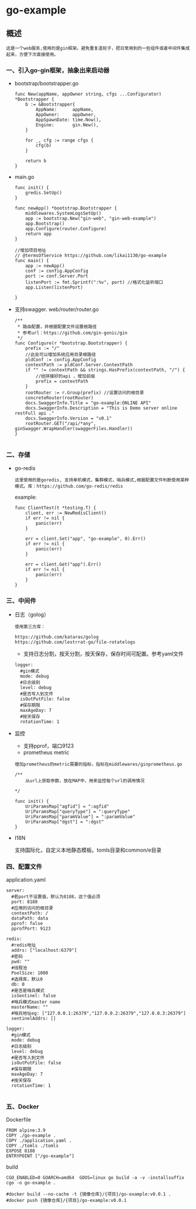 # go-example

##  概述
 
    这是一个web服务,使用的是gin框架。避免重复造轮子，把日常用到的一些组件或者中间件集成起来，方便下次直接使用。


### 一、引入go-gin框架，抽象出来启动器

- bootstrap/bootstrapper.go

	```
	func New(appName, appOwner string, cfgs ...Configurator) *Bootstrapper {
		b := &Bootstrapper{
			AppName:      appName,
			AppOwner:     appOwner,
			AppSpawnDate: time.Now(),
			Engine:       gin.New(),
		}
	
		for _, cfg := range cfgs {
			cfg(b)
		}
	
		return b
	}
	
	```

- main.go

	```
	func init() {
		gredis.SetUp()
	}
	
	func newApp() *bootstrap.Bootstrapper {
		middlewares.SystemLogsSetUp()
		app := bootstrap.New("gin-web", "gin-web-example")
		app.Bootstrap()
		app.Configure(router.Configure)
		return app
	}
	
	//增加项目地址
	// @termsOfService https://github.com/likai1130/go-example
	func main() {
		app := newApp()
		conf := config.AppConfig
		port := conf.Server.Port
		listenPort := fmt.Sprintf(":%v", port) //格式化监听端口
		app.Listen(listenPort)
	
	}

	```


- 支持swagger. web/router/router.go

	```
	/**
	 * 路由配置，并根据配置文件设置根路径
	 * 参考url：https://github.com/gin-gonic/gin
	 */
	func Configure(r *bootstrap.Bootstrapper) {
		prefix := "/"
		//此处可以增加系统应用目录根路径
		pldConf := config.AppConfig
		contextPath := pldConf.Server.ContextPath
		if "" != contextPath && strings.HasPrefix(contextPath, "/") {
			//给拼接好的api ，增加前缀
			prefix = contextPath
		}
		rootRouter := r.Group(prefix) //设置访问的根目录
		concreteRouter(rootRouter)
		docs.SwaggerInfo.Title = "go-example:ONLINE API"
		docs.SwaggerInfo.Description = "This is Demo server online restFull api ."
		docs.SwaggerInfo.Version = "v0.1"
		rootRouter.GET("/api/*any", ginSwagger.WrapHandler(swaggerFiles.Handler))
	}
	
	
	```

### 二、存储

- go-redis

    ```
    这里使用的是goredis, 支持单机模式，集群模式，哨兵模式,根据配置文件判断使用某种模式。库：https://github.com/go-redis/redis
    ```
  example:
  
    ```
    func ClientTest(t *testing.T) {
        client, err := NewRedisClient()
        if err != nil {
            panic(err)
        }
    
        err = client.Set("app", "go-example", 0).Err()
        if err != nil {
            panic(err)
        }
    
        err = client.Get("app").Err()
        if err != nil {
            panic(err)
        }
    }
    ```
    
    
### 三、中间件

- 日志（golog）

	```
	使用第三方库：
	
	https://github.com/kataras/golog
	https://github.com/lestrrat-go/file-rotatelogs
	
	```
	- 支持日志分割，按天分割，按天保存，保存时间可配置。参考yaml文件
	
	```
	logger:
	  #gin模式
	  mode: debug
	  #日志级别
	  level: debug
	  #是否写入到文件
	  isOutPutFile: false
	  #保存期限
	  maxAgeDay: 7
	  #按天保存
	  rotationTime: 1
	
	```

	

- 监控
   - 支持pprof，端口9123
   - prometheus metric

    ```
    增加prometheus的metric需要的指标，指标在middlewares/ginprometheus.go
    
    /**
        从url上获取参数，放在MAP中，用来监控每个url的调用情况
    
    */
      
    func init() {
        UriParamsMap["agfid"] = ":agfid"
        UriParamsMap["queryType"] = ":queryType"
        UriParamsMap["paramValue"] = ":paramValue"
        UriParamsMap["dgst"] = ":dgst"
    }
    
    ```
- I18N

	支持国际化，自定义本地静态模板。tomls目录和common/e目录

### 四、配置文件

application.yaml

```
server:
  #若port不设置值，默认为8188，这个值必须
  port: 8188
  #应用的访问的根目录
  contextPath: /
  dataPath: data
  pprof: false
  pprofPort: 9123
	
redis:
  #redis地址
  addrs: ["localhost:6379"]
  #密码
  pwd: ""
  #线程池
  PoolSize: 1000
  #选择库，默认0
  db: 0
  #是否是哨兵模式
  isSentinel: false
  #哨兵模式master name
  masterName: ""
  #哨兵地址eg: ["127.0.0.1:26379","127.0.0.2:26379","127.0.0.3:26379"]
  sentinelAddrs: []
	
logger:
  #gin模式
  mode: debug
  #日志级别
  level: debug
  #是否写入到文件
  isOutPutFile: false
  #保存期限
  maxAgeDay: 7
  #按天保存
  rotationTime: 1
	
```

### 五、Docker

Dockerfile

```
FROM alpine:3.9
COPY ./go-example .
COPY ./application.yaml .
COPY ./tomls ./tomls
EXPOSE 8188
ENTRYPOINT ["/go-example"]
```

build

```
CGO_ENABLED=0 GOARCH=amd64  GOOS=linux go build -a -v -installsuffix cgo -o go-example .

#docker build --no-cache -t {镜像仓库}/{项目}/go-example:v0.0.1 .
#docker push {镜像仓库}/{项目}/go-example:v0.0.1
```
